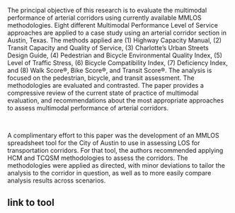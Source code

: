 The principal objective of this research is to evaluate the multimodal performance of arterial corridors using currently available MMLOS methodologies. Eight different Multimodal Performance Level of Service approaches are applied to a case study using an arterial corridor section in Austin, Texas. The methods applied are (1) Highway Capacity Manual, (2) Transit Capacity and Quality of Service, (3) Charlotte’s Urban Streets Design Guide, (4) Pedestrian and Bicycle Environmental Quality Index, (5) Level of Traffic Stress, (6) Bicycle Compatibility Index, (7) Deficiency Index, and (8) Walk Score®, Bike Score®, and Transit Score®. The analysis is focused on the pedestrian, bicycle, and transit assessment. The methodologies are evaluated and contrasted. The paper provides a compressive review of the current state of practice of multimodal evaluation, and recommendations about the most appropriate approaches to assess multimodal performance of arterial corridors.

<br>

A complimentary effort to this paper was the development of an MMLOS spreadsheet tool for the City of Austin to use in assessing LOS for transportation corridors. For that tool, the authors recommended applying HCM and TCQSM methodologies to assess the corridors. The methodologies were applied as directed, with minor deviations to tailor the analysis to the corridor in question, as well as to more easily compare analysis results across scenarios.

## link to tool
